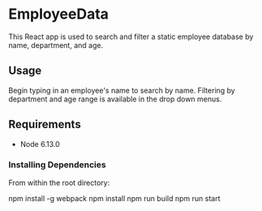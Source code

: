 # EmployeeData

This React app is used to search and filter a static employee database by name, department, and age.

## Usage

Begin typing in an employee's name to search by name. Filtering by department and age range is available in the drop down menus.

## Requirements

- Node 6.13.0

### Installing Dependencies

From within the root directory:

npm install -g webpack
npm install
npm run build
npm run start